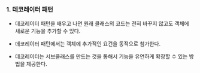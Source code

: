 ### 1. 데코레이터 패턴

- 데코레이터 패턴을 배우고 나면 원래 클래스의 코드는 전혀 바꾸지 않고도 객체에 새로운 기능을 추가할 수 있다.

- 데코레이터 패턴에서는 객체에 추가적인 요건을 동적으로 첨가한다.
- 데코레이터는 서브클래스를 만드는 것을 통해서 기능을 유연하게 확장할 수 있는 방법을 제공한다.
